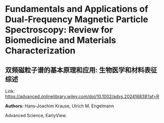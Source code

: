 # Fundamentals and Applications of Dual‐Frequency Magnetic Particle Spectroscopy: Review for Biomedicine and Materials Characterization

## 双频磁粒子谱的基本原理和应用: 生物医学和材料表征综述

Link: https://advanced.onlinelibrary.wiley.com/doi/10.1002/advs.202416838?af=R

**Authors:** Hans‐Joachim Krause, 
Ulrich M. Engelmann

Advanced Science, EarlyView.


